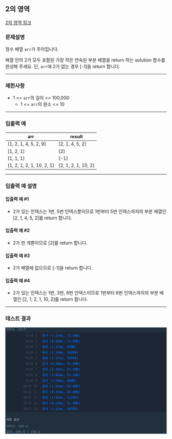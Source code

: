 ## 2의 영역

[2의 영역 링크](https://school.programmers.co.kr/learn/courses/30/lessons/181894)

### 문제설명

정수 배열 `arr`가 주어집니다.

배열 안의 2가 모두 포함된 가장 작은 연속된 부분 배열을 return 하는 solution 함수를 완성해 주세요.
단, `arr`에 2가 없는 경우 [-1]을 return 합니다.

---

### 제한사항

+ 1 \<= `arr`의 길이 \<= 100,000
    + 1 \<= `arr`의 원소 \<= 10

---

### 입출력 예

| arr                       | result              |
|---------------------------|---------------------|
| [1, 2, 1, 4, 5, 2, 9]     | [2, 1, 4, 5, 2]     |
| [1, 2, 1]                 | [2]                 | 
| [1, 1, 1]                 | 	[-1]               |
| [1, 2, 1, 2, 1, 10, 2, 1] | [2, 1, 2, 1, 10, 2] |

---

### 입출력 예 설명

#### 입출력 예 #1

+ 2가 있는 인덱스는 1번, 5번 인덱스뿐이므로 1번부터 5번 인덱스까지의 부분 배열인 [2, 1, 4, 5, 2]를 return 합니다.

#### 입출력 예 #2

+ 2가 한 개뿐이므로 [2]를 return 합니다.

#### 입출력 예 #3

+ 2가 배열에 없으므로 [-1]을 return 합니다.

#### 입출력 예 #4

+ 2가 있는 인덱스는 1번, 3번, 6번 인덱스이므로 1번부터 6번 인덱스까지의 부분 배열인 [2, 1, 2, 1, 10, 2]를 return 합니다.

---

### 테스트 결과

![결과](./181894_결과.png)